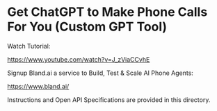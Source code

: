 # Get ChatGPT to Make Phone Calls For You (Custom GPT Tool)

Watch Tutorial:

https://www.youtube.com/watch?v=J_zViaCCvhE

Signup Bland.ai a service to Build, Test & Scale AI Phone Agents:

https://www.bland.ai/

Instructions and Open API Specifications are provided in this directory.